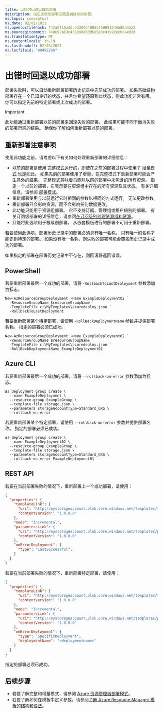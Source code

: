 ```yaml
---
title: 出错时回退以成功部署
description: 指定失败的部署应回退到成功的部署。
ms.topic: conceptual
ms.date: 02/02/2021
ms.openlocfilehash: 742a8f16a2dce3204b48085759091540586a4522
ms.sourcegitcommit: 740698a63c485390ebdd5e58bc41929ec0e4ed2d
ms.translationtype: MT
ms.contentlocale: zh-CN
ms.lasthandoff: 02/03/2021
ms.locfileid: "99492206"
---
```

# <a name="rollback-on-error-to-successful-deployment"></a>出错时回退以成功部署

部署失败时，可以自动重新部署部署历史记录中先前成功的部署。 如果基础结构部署存在一个已知良好的状态，并且你希望还原到此状态，则此功能非常有用。 你可以指定先前的特定部署或上次成功的部署。

> [!IMPORTANT]
> 此功能通过重新部署以前的部署来回滚失败的部署。 此结果可能不同于撤消失败的部署所需的结果。 确保你了解如何重新部署以前的部署。

## <a name="considerations-for-redeploying"></a>重新部署注意事项

使用此功能之前，请考虑以下有关如何处理重新部署的详细信息：

- 以前的部署是使用 [完整模式](./deployment-modes.md#complete-mode)运行的，即使在之前的部署过程中使用了 [增量模式](./deployment-modes.md#incremental-mode) 也是如此。 如果先前的部署使用了增量，在完整模式下重新部署可能会产生意外的结果。 完整模式意味着将删除以前的部署中未包含的所有资源。 指定一个以前的部署，它表示要在资源组中存在的所有资源及其状态。 有关详细信息，请参阅 [部署模式](./deployment-modes.md)。
- 重新部署使用与以前运行它时相同的参数以相同的方式运行。 无法更改参数。
- 重新部署只会影响资源，而不会影响任何数据更改。
- 此功能只能用于资源组部署。 它不支持订阅、管理组或租户级别的部署。 有关订阅级部署的详细信息，请参阅[在订阅级别创建资源组和资源](./deploy-to-subscription.md)。
- 只能将此选项用于根级别部署。 从嵌套模板进行的部署不可用于重新部署。

若要使用此选项，部署历史记录中的部署必须具有唯一名称。 只有唯一的名称才能识别特定的部署。 如果没有唯一名称，则失败的部署可能会覆盖历史记录中成功的部署。

如果指定的部署在部署历史记录中不存在，则回滚将返回错误。

## <a name="powershell"></a>PowerShell

若要重新部署最后一个成功的部署，请将 `-RollbackToLastDeployment` 参数添加为标志。

```azurepowershell-interactive
New-AzResourceGroupDeployment -Name ExampleDeployment02 `
  -ResourceGroupName $resourceGroupName `
  -TemplateFile c:\MyTemplates\azuredeploy.json `
  -RollbackToLastDeployment
```

若要重新部署某个特定部署，请使用 `-RollBackDeploymentName` 参数并提供部署名称。 指定的部署必须已成功。

```azurepowershell-interactive
New-AzResourceGroupDeployment -Name ExampleDeployment02 `
  -ResourceGroupName $resourceGroupName `
  -TemplateFile c:\MyTemplates\azuredeploy.json `
  -RollBackDeploymentName ExampleDeployment01
```

## <a name="azure-cli"></a>Azure CLI

若要重新部署最后一个成功的部署，请将 `--rollback-on-error` 参数添加为标志。

```azurecli-interactive
az deployment group create \
  --name ExampleDeployment \
  --resource-group ExampleGroup \
  --template-file storage.json \
  --parameters storageAccountType=Standard_GRS \
  --rollback-on-error
```

若要重新部署某个特定部署，请使用 `--rollback-on-error` 参数并提供部署名称。 指定的部署必须已成功。

```azurecli-interactive
az deployment group create \
  --name ExampleDeployment02 \
  --resource-group ExampleGroup \
  --template-file storage.json \
  --parameters storageAccountType=Standard_GRS \
  --rollback-on-error ExampleDeployment01
```

## <a name="rest-api"></a>REST API

若要在当前部署失败的情况下，重新部署上一个成功部署，请使用：

```json
{
  "properties": {
    "templateLink": {
      "uri": "http://mystorageaccount.blob.core.windows.net/templates/template.json",
      "contentVersion": "1.0.0.0"
    },
    "mode": "Incremental",
    "parametersLink": {
      "uri": "http://mystorageaccount.blob.core.windows.net/templates/parameters.json",
      "contentVersion": "1.0.0.0"
    },
    "onErrorDeployment": {
      "type": "LastSuccessful",
    }
  }
}
```

若要在当前部署失败的情况下，重新部署特定部署，请使用：

```json
{
  "properties": {
    "templateLink": {
      "uri": "http://mystorageaccount.blob.core.windows.net/templates/template.json",
      "contentVersion": "1.0.0.0"
    },
    "mode": "Incremental",
    "parametersLink": {
      "uri": "http://mystorageaccount.blob.core.windows.net/templates/parameters.json",
      "contentVersion": "1.0.0.0"
    },
    "onErrorDeployment": {
      "type": "SpecificDeployment",
      "deploymentName": "<deploymentname>"
    }
  }
}
```

指定的部署必须已成功。

## <a name="next-steps"></a>后续步骤

- 若要了解完整和增量模式，请参阅 [Azure 资源管理器部署模式](deployment-modes.md)。
- 若要了解如何在模板中定义参数，请参阅[了解 Azure Resource Manager 模板的结构和语法](template-syntax.md)。
